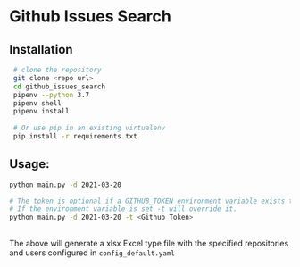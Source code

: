 # Github Issues Search

## Installation

```bash
 # clone the repository
 git clone <repo url> 
 cd github_issues_search
 pipenv --python 3.7
 pipenv shell
 pipenv install
 
 # Or use pip in an existing virtualenv
 pip install -r requirements.txt
```

## Usage:

```bash
python main.py -d 2021-03-20

# The token is optional if a GITHUB_TOKEN environment variable exists that can be used.
# If the environment variable is set -t will override it. 
python main.py -d 2021-03-20 -t <Github Token>

```


## 

The above will generate a xlsx Excel type file with the specified repositories and users configured in `config_default.yaml`